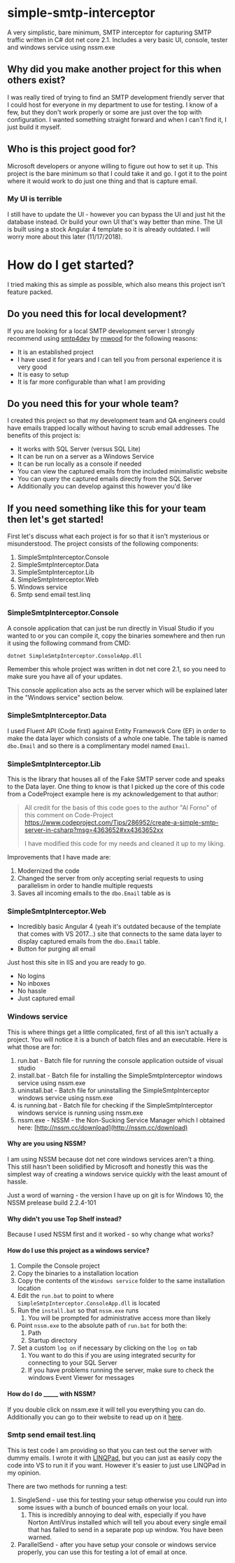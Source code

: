 # simple-smtp-interceptor
A very simplistic, bare minimum, SMTP interceptor for capturing SMTP traffic written in C# dot net core 2.1. Includes a very basic UI, console, tester and windows service using nssm.exe

## Why did you make another project for this when others exist?
I was really tired of trying to find an SMTP development friendly server that I could host for everyone in my department to use for testing. I know of a few, but they don't work properly or some are just over the top with configuration. I wanted something straight forward and when I can't find it, I just build it myself.

## Who is this project good for?
Microsoft developers or anyone willing to figure out how to set it up. This project is the bare minimum so that I could take it and go. I got it to the point where it would work to do just one thing and that is capture email.

### My UI is terrible
I still have to update the UI - however you can bypass the UI and just hit the database instead. Or build your own UI that's way better than mine. The UI is built using a stock Angular 4 template so it is already outdated. I will worry more about this later (11/17/2018).

# How do I get started?
I tried making this as simple as possible, which also means this project isn't feature packed. 

## Do you need this for local development? 
If you are looking for a local SMTP development server I strongly recommend using [smtp4dev](https://github.com/rnwood/smtp4dev) by [rnwood](https://github.com/rnwood) for the following reasons:
- It is an established project
- I have used it for years and I can tell you from personal experience it is very good
- It is easy to setup
- It is far more configurable than what I am providing

## Do you need this for your whole team?
I created this project so that my development team and QA engineers could have emails trapped locally without having to scrub email addresses. The benefits of this project is:
- It works with SQL Server (versus SQL Lite)
- It can be run on a server as a Windows Service
- It can be run locally as a console if needed
- You can view the captured emails from the included minimalistic website
- You can query the captured emails directly from the SQL Server
- Additionally you can develop against this however you'd like

## If you need something like this for your team then let's get started!
First let's discuss what each project is for so that it isn't mysterious or misunderstood. The project consists of the following components:
1. SimpleSmtpInterceptor.Console
1. SimpleSmtpInterceptor.Data
1. SimpleSmtpInterceptor.Lib
1. SimpleSmtpInterceptor.Web
1. Windows service
1. Smtp send email test.linq

### SimpleSmtpInterceptor.Console
A console application that can just be run directly in Visual Studio if you wanted to or you can compile it, copy the binaries somewhere and then run it using the following command from CMD:

`dotnet SimpleSmtpInterceptor.ConsoleApp.dll`

Remember this whole project was written in dot net core 2.1, so you need to make sure you have all of your updates.

This console application also acts as the server which will be explained later in the "Windows service" section below.

### SimpleSmtpInterceptor.Data
I used Fluent API (Code first) against Entity Framework Core (EF) in order to make the data layer which consists of a whole one table. The table is named `dbo.Email` and so there is a complimentary model named `Email`.

### SimpleSmtpInterceptor.Lib
This is the library that houses all of the Fake SMTP server code and speaks to the Data layer. One thing to know is that I picked up the core of this code from a CodeProject example here is my acknowledgement to that author:
> All credit for the basis of this code goes to the author "Al Forno" of this comment on Code-Project
> https://www.codeproject.com/Tips/286952/create-a-simple-smtp-server-in-csharp?msg=4363652#xx4363652xx
>
> I have modified this code for my needs and cleaned it up to my liking.

Improvements that I have made are:
1. Modernized the code
1. Changed the server from only accepting serial requests to using parallelism in order to handle multiple requests
1. Saves all incoming emails to the `dbo.Email` table as is

### SimpleSmtpInterceptor.Web
- Incredibly basic Angular 4 (yeah it's outdated because of the template that comes with VS 2017...) site that connects to the same data layer to display captured emails from the `dbo.Email` table.
- Button for purging all email

Just host this site in IIS and you are ready to go.
- No logins
- No inboxes
- No hassle
- Just captured email

### Windows service
This is where things get a little complicated, first of all this isn't actually a project. You will notice it is a bunch of batch files and an executable. Here is what those are for:
1. run.bat - Batch file for running the console application outside of visual studio
1. install.bat - Batch file for installing the SimpleSmtpInterceptor windows service using nssm.exe
1. uninstall.bat - Batch file for uninstalling the SimpleSmtpInterceptor windows service using nssm.exe
1. is running.bat - Batch file for checking if the SimpleSmtpInterceptor windows service is running using nssm.exe
1. nssm.exe - NSSM - the Non-Sucking Service Manager which I obtained here: [http://nssm.cc/download](http://nssm.cc/download)

#### Why are you using NSSM?
I am using NSSM because dot net core windows services aren't a thing. This still hasn't been solidified by Microsoft and honestly this was the simplest way of creating a windows service quickly with the least amount of hassle.

Just a word of warning - the version I have up on git is for Windows 10, the NSSM prelease build 2.2.4-101

#### Why didn't you use Top Shelf instead?
Because I used NSSM first and it worked - so why change what works?

#### How do I use this project as a windows service?
1. Compile the Console project
1. Copy the binaries to a installation location
1. Copy the contents of the `Windows service` folder to the same installation location
1. Edit the `run.bat` to point to where `SimpleSmtpInterceptor.ConsoleApp.dll` is located
1. Run the `install.bat` so that `nssm.exe` runs
   1. You will be prompted for administrative access more than likely
1. Point `nssm.exe` to the absolute path of `run.bat` for both the:
   1. Path
   1. Startup directory
1. Set a custom `log on` if necessary by clicking on the `log on` tab
   1. You want to do this if you are using integrated security for connecting to your SQL Server
   1. If you have problems running the server, make sure to check the windows Event Viewer for messages
   
#### How do I do \_____ with NSSM?
If you double click on nssm.exe it will tell you everything you can do. Additionally you can go to their website to read up on it [here](http://nssm.cc/commands).

### Smtp send email test.linq
This is test code I am providing so that you can test out the server with dummy emails. I wrote it with [LINQPad](https://www.linqpad.net/), but you can just as easily copy the code into VS to run it if you want. However it's easier to just use LINQPad in my opinion.

There are two methods for running a test:
1. SingleSend - use this for testing your setup otherwise you could run into some issues with a bunch of bounced emails on your local.
   1. This is incredibly annoying to deal with, especially if you have Norton AntiVirus installed which will tell you about every single email that has failed to send in a separate pop up window. You have been warned.
1. ParallelSend - after you have setup your console or windows service properly, you can use this for testing a lot of email at once.
